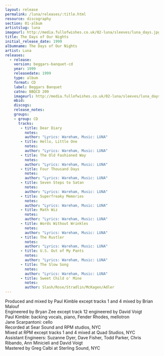 ```yaml
---
layout: release
permalink: /luna/releases/:title.html
resource: discography
section: 01-album
artistslug: luna
imageurl: http://media.fullofwishes.co.uk/02-luna/sleeves/luna_days.jpg
title: The Days of Our Nights
initial_release_date: 1999
albumname: The Days of Our Nights
artist: Luna
releases:
  - release: 
    version: beggars-banquet-cd
    year: 1999
    releasedate: 1999
    type: album
    format: CD
    label: Beggars Banquet
    catno: BBQCD 209
    imageurl: http://media.fullofwishes.co.uk/02-luna/sleeves/luna_days.jpg
    mbid: 
    discogs: 
    release_notes: 
    groups:
    - group: CD
      tracks:
       - title: Dear Diary
         notes: 
         author: "Lyrics: Wareham, Music: LUNA"
       - title: Hello, Little One
         notes: 
         author: "Lyrics: Wareham, Music: LUNA"
       - title: The Old Fashioned Way
         notes: 
         author: "Lyrics: Wareham, Music: LUNA"
       - title: Four Thousand Days
         notes: 
         author: "Lyrics: Wareham, Music: LUNA"
       - title: Seven Steps to Satan
         notes: 
         author: "Lyrics: Wareham, Music: LUNA"
       - title: Superfreaky Memories
         notes: 
         author: "Lyrics: Wareham, Music: LUNA"
       - title: Math Wiz
         notes: 
         author: "Lyrics: Wareham, Music: LUNA"
       - title: Words Without Wrinkles
         notes: 
         author: "Lyrics: Wareham, Music: LUNA"
       - title: The Rustler
         notes: 
         author: "Lyrics: Wareham, Music: LUNA"
       - title: U.S. Out of My Pants
         notes: 
         author: "Lyrics: Wareham, Music: LUNA"
       - title: The Slow Song
         notes: 
         author: "Lyrics: Wareham, Music: LUNA"
       - title: Sweet Child o' Mine
         notes: 
         author: Slash/Rose/Stradlin/McKagen/Adler
---
```

Produced and mixed by Paul Kimble except tracks 1 and 4 mixed by Brian Malouf  
Engineered by Bryan Zee except track 12 engineered by David Voigt  
Paul Kimble: backing vocals, piano, Fender Rhodes, mellotron  
Jane Scarpantoni: cello  
Recorded at Sear Sound and RPM studios, NYC  
Mixed at RPM except tracks 1 and 4 mixed at Quad Studios, NYC  
Assistant Engineers: Suzanne Dyer, Dave Fisher, Todd Parker, Chris Ribando, Ann Minicieli and David Voigt  
Mastered by Greg Calbi at Sterling Sound, NYC